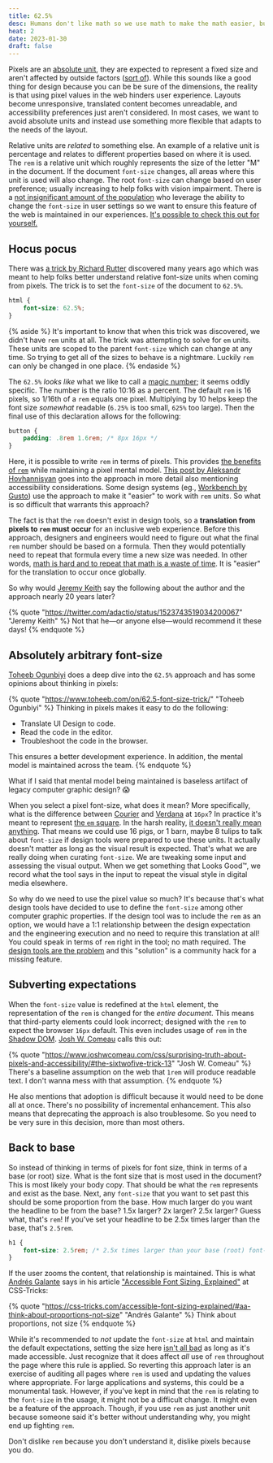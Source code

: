 ```yaml
---
title: 62.5%
desc: Humans don't like math so we use math to make the math easier, but at what cost?
heat: 2
date: 2023-01-30
draft: false
---
```


Pixels are an [absolute unit](https://developer.mozilla.org/en-US/docs/Learn/CSS/Building_blocks/Values_and_units#absolute_length_units), they are expected to represent a fixed size and aren't affected by outside factors ([sort of](https://www.smashingmagazine.com/2021/07/css-absolute-units/)). While this sounds like a good thing for design because you can be be sure of the dimensions, the reality is that using pixel values in the web hinders user experience. Layouts become unresponsive, translated content becomes unreadable, and accessibility preferences just aren't considered. In most cases, we want to avoid absolute units and instead use something more flexible that adapts to the needs of the layout.

Relative units are _related_ to something else. An example of a relative unit is percentage and relates to different properties based on where it is used. The `rem` is a relative unit which roughly represents the size of the letter "M" in the document. If the document `font-size` changes, all areas where this unit is used will also change. The root `font-size` can change based on user preference; usually increasing to help folks with vision impairment. There is a [not insignificant amount of the population](https://medium.com/@vamptvo/pixels-vs-ems-users-do-change-font-size-5cfb20831773) who leverage the ability to change the `font-size` in user settings so we want to ensure this feature of the web is maintained in our experiences. [It's possible to check this out for yourself.](https://brokul.dev/detecting-the-default-browser-font-size-in-javascript)

## Hocus pocus

There was [a trick by Richard Rutter](https://clagnut.com/blog/348/) discovered many years ago which was meant to help folks better understand relative font-size units when coming from pixels. The trick is to set the `font-size` of the document to `62.5%`.

```css
html {
    font-size: 62.5%;
}
```

{% aside %}
It's important to know that when this trick was discovered, we didn't have `rem` units at all. The trick was attempting to solve for `em` units. These units are scoped to the parent `font-size` which can change at any time. So trying to get all of the sizes to behave is a nightmare. Luckily `rem` can only be changed in one place.
{% endaside %}

The `62.5%` _looks like_ what we like to call a [magic number](https://css-tricks.com/magic-numbers-in-css/); it seems oddly specific. The number is the ratio 10:16 as a percent. The default `rem` is 16 pixels, so 1/16th of a `rem` equals one pixel. Multiplying by 10 helps keep the font size _somewhat_ readable (`6.25%` is too small, `625%` too large). Then the final use of this declaration allows for the following:

```css
button {
    padding: .8rem 1.6rem; /* 8px 16px */
}
```

Here, it is possible to write `rem` in terms of pixels. This provides [the benefits of `rem`](https://uxdesign.cc/why-designers-should-move-from-px-to-rem-and-how-to-do-that-in-figma-c0ea23e07a15) while maintaining a pixel mental model. [This post by Aleksandr Hovhannisyan](https://www.aleksandrhovhannisyan.com/blog/62-5-percent-font-size-trick/) goes into the approach in more detail also mentioning accessibility considerations. Some design systems (eg., [Workbench by Gusto](https://workbench.gusto.com/getting-started/engineers/#css-resets)) use the approach to make it "easier" to work with `rem` units. So what is so difficult that warrants this approach?

The fact is that the `rem` doesn't exist in design tools, so a **translation from pixels to `rem` must occur** for an inclusive web experience. Before this approach, designers and engineers would need to figure out what the final `rem` number should be based on a formula. Then they would potentially need to repeat that formula every time a new size was needed. In other words, [math is hard and to repeat that math is a waste of time](https://www.editorx.com/shaping-design/article/font-size). It is "easier" for the translation to occur once globally.

So why would [Jeremy Keith](https://adactio.com/) say the following about the author and the approach nearly 20 years later?

{% quote "https://twitter.com/adactio/status/1523743519034200067" "Jeremy Keith" %}
Not that he—or anyone else—would recommend it these days!
{% endquote %}

## Absolutely arbitrary font-size

[Toheeb Ogunbiyi](https://twitter.com/toheebdotcom) does a deep dive into the `62.5%` approach and has some opinions about thinking in pixels:

{% quote "https://www.toheeb.com/on/62.5-font-size-trick/" "Toheeb Ogunbiyi" %}
Thinking in pixels makes it easy to do the following:

- Translate UI Design to code.
- Read the code in the editor.
- Troubleshoot the code in the browser.

This ensures a better development experience. In addition, the mental model is maintained across the team.
{% endquote %}

What if I said that mental model being maintained is baseless artifact of legacy computer graphic design? 😱

When you select a pixel font-size, what does it mean? More specifically, what is the difference between [Courier](https://en.wikipedia.org/wiki/Courier_(typeface)) and [Verdana](https://en.wikipedia.org/wiki/Verdana) at `16px`? In practice it's meant to represent [the `em` square](https://typography.guru/term/em-square-r46). In the harsh reality, [it doesn't really mean anything](https://graphicdesign.stackexchange.com/questions/4035/what-does-the-size-of-the-font-translate-to-exactly). That means we could use 16 pigs, or 1 barn, maybe 8 tulips to talk about `font-size` if design tools were prepared to use these units. It actually doesn't matter as long as the visual result is expected. That's what we are really doing when curating `font-size`. We are tweaking some input and assessing the visual output. When we get something that Looks Good™, we record what the tool says in the input to repeat the visual style in digital media elsewhere.

So why do we need to use the pixel value so much? It's because that's what design tools have decided to use to define the `font-size` among other computer graphic properties. If the design tool was to include the `rem` as an option, we would have a 1:1 relationship between the design expectation and the engineering execution and no need to require this translation at all! You could speak in terms of `rem` right in the tool; no math required. The [design tools are the problem](https://twitter.com/SaraSoueidan/status/1619640486305869824) and this "solution" is a community hack for a missing feature.

## Subverting expectations

When the `font-size` value is redefined at the `html` element, the representation of the `rem` is changed for the _entire document_. This means that third-party elements could look incorrect; designed with the `rem` to expect the browser `16px` default. This even includes usage of `rem` in the [Shadow DOM](https://blog.openreplay.com/shadow-dom--the-ultimate-guide/). [Josh W. Comeau](https://www.twitter.com/joshwcomeau) calls this out:

{% quote "https://www.joshwcomeau.com/css/surprising-truth-about-pixels-and-accessibility/#the-sixtwofive-trick-13" "Josh W. Comeau" %}
There's a baseline assumption on the web that `1rem` will produce readable text. I don't wanna mess with that assumption.
{% endquote %}

He also mentions that adoption is difficult because it would need to be done all at once. There's no possibility of incremental enhancement. This also means that deprecating the approach is also troublesome. So you need to be very sure in this decision, more than most others.

## Back to base

So instead of thinking in terms of pixels for font size, think in terms of a base (or root) size. What is the font size that is most used in the document? This is most likely your body copy. That should be what the `rem` represents and exist as the base. Next, any `font-size` that you want to set past this should be some proportion from the base. How much larger do you want the headline to be from the base? 1.5x larger? 2x larger? 2.5x larger? Guess what, that's `rem`! If you've set your headline to be 2.5x times larger than the base, that's `2.5rem`.

```css
h1 {
    font-size: 2.5rem; /* 2.5x times larger than your base (root) font-size */
}
```

If the user zooms the content, that relationship is maintained. This is what [Andrés Galante](https://twitter.com/andresgalante) says in his article ["Accessible Font Sizing, Explained"](https://css-tricks.com/accessible-font-sizing-explained/) at CSS-Tricks:

{% quote "https://css-tricks.com/accessible-font-sizing-explained/#aa-think-about-proportions-not-size" "Andrés Galante" %}
Think about proportions, not size
{% endquote %}

While it's recommended to _not_ update the `font-size` at `html` and maintain the default expectations, setting the size here [isn't all bad](https://taupecat.com/blog/2013/07/17/the-62-5-solution/) as long as it's made accessible. Just recognize that it does affect _all_ use of `rem` throughout the page where this rule is applied. So reverting this approach later is an exercise of auditing all pages where `rem` is used and updating the values where appropriate. For large applications and systems, this could be a monumental task. However, if you've kept in mind that the `rem` is relating to the `font-size` in the usage, it might not be a difficult change. It might even be a feature of the approach. Though, if you use `rem` as just another unit because someone said it's better without understanding why, you might end up fighting `rem`.

Don't dislike `rem` because you don't understand it, dislike pixels because you do.


